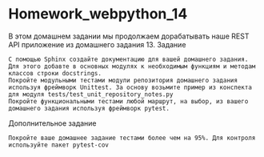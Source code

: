 # Homework_webpython_14 

В этом домашнем задании мы продолжаем дорабатывать наше REST API приложение из домашнего задания 13.
Задание

    С помощью Sphinx создайте документацию для вашей домашнего задания. Для этого добавте в основных модулях к необходимым функциям и методам классов строки docstrings.
    Покройте модульными тестами модули репозитория домашнего задания используя фреймворк Unittest. За основу возьмите пример из конспекта для модуля tests/test_unit_repository_notes.py
    Покройте функциональными тестами любой маршрут, на выбор, из вашего домашнего задания используя фреймворк pytest.

Дополнительное задание

    Покройте ваше домашнее задание тестами более чем на 95%. Для контроля используйте пакет pytest-cov
